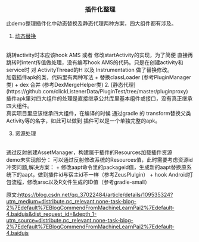 ### <center>插件化整理</center>

此demo整理插件化中动态替换及静态代理两种方案，四大组件都有涉及。

1. [动态替换](https://github.com/clickListenerData/PluginTest/tree/master/pluginreplace)
<br/>
跳转activity时本应该hook AMS 或者 修改startActivity的实现，为了简便 直接再跳转时intent传值做处理，没有编写hook AMS的代码。只是在创建activity和service时 对 ActivityThread的H 以及 Instrumentation 做了替换修改。
<br/>
加载插件apk的类，代码里有两种写法
 + 替换classLoader (参考PluginManager类)
 + dex 合并  (参考DexMergeHelper类)
2. [静态代理](https://github.com/clickListenerData/PluginTest/tree/master/pluginproxy)
<br/>
插件apk里对四大组件的处理是直接继承公共库里基本组件或接口，没有真正继承四大组件。
<br/>
真实项目里应该继承四大组件，在编译的时候 通过gradle 的 transform替换父类Activity等的名字，如此可以做到 插件可以是一个单独完整的apk。

3. 资源处理
<br/>
通过反射创建AssetManager，构建属于插件的Resources加载插件资源
<br/>
demo未实现部分：
可以通过反射修改系统的Resources值，此时需要考虑资源id冲突问题,解决方案：
+ 修改aapt命令里的packageid值，生成新的aapt替换原系统下的aapt，做到插件id与宿主id不一样（参考ZeusPlulgin）
+ hook Android打包流程，修改arsc以及R文件生成的ID值（参考gradle-small）


原文:https://blog.csdn.net/qq_37022484/article/details/109535324?utm_medium=distribute.pc_relevant.none-task-blog-2%7Edefault%7EBlogCommendFromMachineLearnPai2%7Edefault-4.baidujs&dist_request_id=&depth_1-utm_source=distribute.pc_relevant.none-task-blog-2%7Edefault%7EBlogCommendFromMachineLearnPai2%7Edefault-4.baidujs
